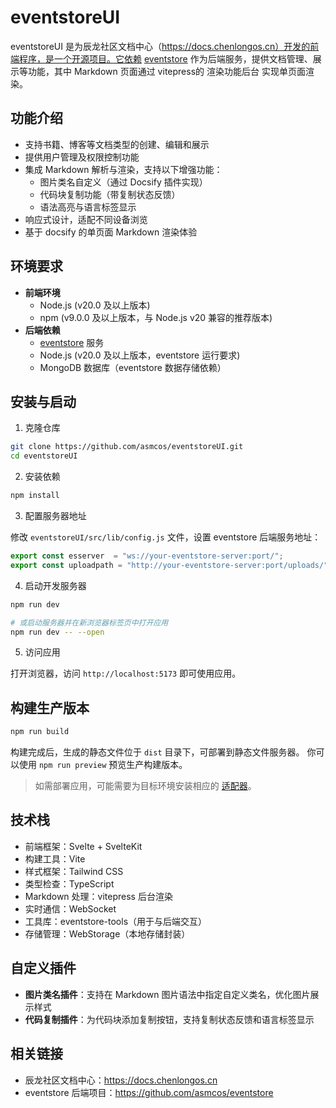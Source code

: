 # eventstoreUI

eventstoreUI 是为辰龙社区文档中心（https://docs.chenlongos.cn）开发的前端程序，是一个开源项目。它依赖 [eventstore](https://github.com/asmcos/eventstore) 作为后端服务，提供文档管理、展示等功能，其中 Markdown 页面通过 vitepress的 渲染功能后台 实现单页面渲染。

## 功能介绍

- 支持书籍、博客等文档类型的创建、编辑和展示
- 提供用户管理及权限控制功能
- 集成 Markdown 解析与渲染，支持以下增强功能：
  - 图片类名自定义（通过 Docsify 插件实现）
  - 代码块复制功能（带复制状态反馈）
  - 语法高亮与语言标签显示
- 响应式设计，适配不同设备浏览
- 基于 docsify 的单页面 Markdown 渲染体验

## 环境要求

- **前端环境**
  - Node.js (v20.0 及以上版本)
  - npm (v9.0.0 及以上版本，与 Node.js v20 兼容的推荐版本)
- **后端依赖**
  - [eventstore](https://github.com/asmcos/eventstore) 服务
  - Node.js (v20.0 及以上版本，eventstore 运行要求)
  - MongoDB 数据库（eventstore 数据存储依赖）

## 安装与启动

1. 克隆仓库
```bash
git clone https://github.com/asmcos/eventstoreUI.git
cd eventstoreUI
```

2. 安装依赖
```bash
npm install
```

3. 配置服务器地址

修改 `eventstoreUI/src/lib/config.js` 文件，设置 eventstore 后端服务地址：
```javascript
export const esserver  = "ws://your-eventstore-server:port/";
export const uploadpath = "http://your-eventstore-server:port/uploads/";
```

4. 启动开发服务器
```bash
npm run dev

# 或启动服务器并在新浏览器标签页中打开应用
npm run dev -- --open
```

5. 访问应用

打开浏览器，访问 `http://localhost:5173` 即可使用应用。

## 构建生产版本

```bash
npm run build
```

构建完成后，生成的静态文件位于 `dist` 目录下，可部署到静态文件服务器。
你可以使用 `npm run preview` 预览生产构建版本。

> 如需部署应用，可能需要为目标环境安装相应的 [适配器](https://svelte.dev/docs/kit/adapters)。

## 技术栈

- 前端框架：Svelte + SvelteKit
- 构建工具：Vite
- 样式框架：Tailwind CSS
- 类型检查：TypeScript
- Markdown 处理：vitepress 后台渲染
- 实时通信：WebSocket
- 工具库：eventstore-tools（用于与后端交互）
- 存储管理：WebStorage（本地存储封装）

## 自定义插件

- **图片类名插件**：支持在 Markdown 图片语法中指定自定义类名，优化图片展示样式
- **代码复制插件**：为代码块添加复制按钮，支持复制状态反馈和语言标签显示

## 相关链接

- 辰龙社区文档中心：https://docs.chenlongos.cn
- eventstore 后端项目：https://github.com/asmcos/eventstore
